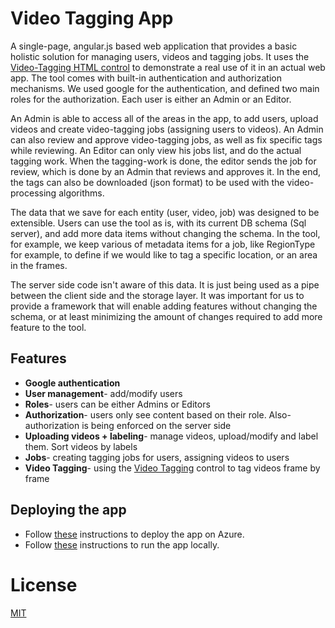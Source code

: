 ﻿# Video Tagging App
A single-page, angular.js based web application that provides a basic holistic solution for managing users, videos and tagging jobs. It uses the [Video-Tagging HTML control](https://github.com/CatalystCode/Video-Tagging) to demonstrate a real use of it in an actual web app. 
The tool comes with built-in authentication and authorization mechanisms. We used google for the authentication, and defined two main roles for the authorization. Each user is either an Admin or an Editor. 

An Admin is able to access all of the areas in the app, to add users, upload videos and create video-tagging jobs (assigning users to videos). An Admin can also review and approve video-tagging jobs, as well as fix specific tags while reviewing. 
An Editor can only view his jobs list, and do the actual tagging work. When the tagging-work is done, the editor sends the job for review, which is done by an Admin that reviews and approves it. 
In the end, the tags can also be downloaded (json format) to be used with the video-processing algorithms.

The data that we save for each entity (user, video, job) was designed to be extensible. Users can use the tool as is, with its current DB schema (Sql server), and add more data items without changing the schema. In the tool, for example, we keep various of metadata items for a job, like RegionType for example, to define if we would like to tag a specific location, or an area in the frames.
 
The server side code isn't aware of this data. It is just being used as a pipe between the client side and the storage layer. It was important for us to provide a framework that will enable adding features without changing the schema, or at least minimizing the amount of changes required to add more feature to the tool.

## Features
* **Google authentication**
* **User management**- add/modify users
* **Roles**- users can be either Admins or Editors
* **Authorization**- users only see content based on their role. Also- authorization is being enforced on the server side
* **Uploading videos + labeling**- manage videos, upload/modify and label them. Sort videos by labels
* **Jobs**- creating tagging jobs for users, assigning videos to users
* **Video Tagging**- using the [Video Tagging](https://github.com/CatalystCode/video-tagging) control to tag videos frame by frame

## Deploying the app
* Follow [these](deploy/azure.md) instructions to deploy the app on Azure.
* Follow [these](deploy/local.md) instructions to run the app locally.

# License
[MIT](LICENSE)
